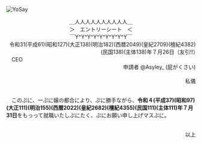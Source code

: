 ![YoSay](https://user-images.githubusercontent.com/4879744/181262659-9d089c0a-51bd-46cf-947c-572dc74cfd36.png)

<div align="center">
＿人人人人人人人人人人＿<br>
＞　エントリーシート　＜<br>
￣Y^Y^Y^Y^Y^Y^Y^Y^Y￣<br>
</div>

<div align="right">
令和31(平成61)(昭和127)(大正138)(明治182)(西暦2049)(皇紀2709)(檀紀4382)(民国138)(主体138)年７月26日（友引!!）　
</div>

<div align="left">
　CEO
</div>

<div align="right">
申請者 @Asyley_ (屁がくさい)　
</div>

<br>

<div align="right">
私儀
</div>

<br>

　このぷに、一ぷに嬢の都合により、ぷに勝手ながら、**令和４(平成37)(昭和97)(大正111)(明治155)(西暦2022)(皇紀2682)(檀紀4355)(民国111)(主体111)年７月31日**をもっって就職いたしぷにたく、ぷにお願い申し上げマスぷに。

<br>

<div align="right">
以上
</div>
